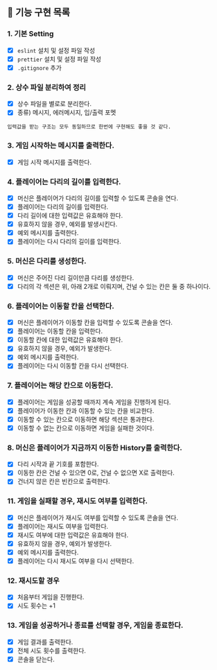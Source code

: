 ## 📌 기능 구현 목록

### 1. 기본 Setting

- [x] `eslint` 설치 및 설정 파일 작성
- [x] `prettier` 설치 및 설정 파일 작성
- [x] `.gitignore` 추가

### 2. 상수 파일 분리하여 정리

- [x] 상수 파일을 별로로 분리한다.
- [x] 종류) 메시지, 에러메시지, 입/출력 포멧

```
입력값을 받는 구조는 모두 동일하므로 한번에 구현해도 좋을 것 같다.
```

### 3. 게임 시작하는 메시지를 출력한다.

- [x] 게임 시작 메시지를 출력한다.

### 4. 플레이어는 다리의 길이를 입력한다.

- [x] 머신은 플레이어가 다리의 길이를 입력할 수 있도록 콘솔을 연다.
- [x] 플레이어는 다리의 길이를 입력한다.
- [x] 다리 길이에 대한 입력값은 유효해야 한다.
- [x] 유효하지 않을 경우, 예외를 발생시킨다.
- [x] 예외 메시지를 출력한다.
- [x] 플레이어는 다시 다리의 길이를 입력한다.

### 5. 머신은 다리를 생성한다.

- [x] 머신은 주어진 다리 길이만큼 다리를 생성한다.
- [x] 다리의 각 섹션은 위, 아래 2개로 이뤄지며, 건널 수 있는
      칸은 둘 중 하나이다.

### 6. 플레이어는 이동할 칸을 선택한다.

- [x] 머신은 플레이어가 이동할 칸을 입력할 수 있도록 콘솔을 연다.
- [x] 플레이어는 이동할 칸을 입력한다.
- [x] 이동할 칸에 대한 입력값은 유효해야 한다.
- [x] 유효하지 않을 경우, 예외가 발생한다.
- [x] 예외 메시지를 출력한다.
- [x] 플레이어는 다시 이동할 칸을 다시 선택한다.

### 7. 플레이어는 해당 칸으로 이동한다.

- [x] 플레이어는 게임을 성공할 때까지 계속 게임을 진행하게 된다.
- [x] 플레이어가 이동한 칸과 이동할 수 있는 칸을 비교한다.
- [x] 이동할 수 있는 칸으로 이동하면 해당 섹션은 통과한다.
- [x] 이동할 수 없는 칸으로 이동하면 게임을 실패한 것이다.

### 8. 머신은 플레이어가 지금까지 이동한 History를 출력한다.

- [x] 다리 시작과 끝 기호를 포함한다.
- [x] 이동한 칸은 건널 수 있으면 0로, 건널 수 없으면 X로 출력한다.
- [x] 건너지 않은 칸은 빈칸으로 출력한다.

### 11. 게임을 실패할 경우, 재시도 여부를 입력한다.

- [x] 머신은 플레이어가 재시도 여부를 입력할 수 있도록 콘솔을 연다.
- [x] 플레이어는 재시도 여부을 입력한다.
- [x] 재시도 여부에 대한 입력값은 유효해야 한다.
- [x] 유효하지 않을 경우, 예외가 발생한다.
- [x] 예외 메시지를 출력한다.
- [x] 플레이어는 다시 재시도 여부을 다시 선택한다.

### 12. 재시도할 경우

- [x] 처음부터 게임을 진행한다.
- [x] 시도 횟수는 +1

### 13. 게임을 성공하거나 종료를 선택할 경우, 게임을 종료한다.

- [x] 게임 결과를 출력한다.
- [x] 전체 시도 횟수를 출력한다.
- [x] 콘솔을 닫는다.
